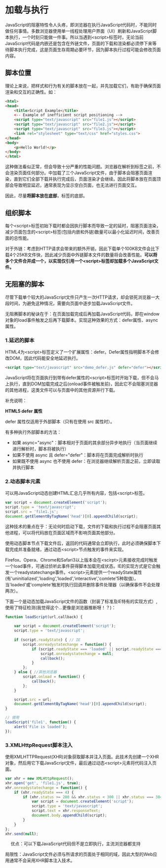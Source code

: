 # 加载与执行

JavaScript的阻塞特性令人头疼，即浏览器在执行JavaScript代码时，不能同时做任何事情。多数浏览器使用单一线程处理用户界面（UI）刷新和JavaScript脚本执行，一个时刻只能做一件事。所以当遇到&lt;script>标签时，无论当前JavaScript代码是内嵌还是包含在外链文件，页面的下载和渲染都必须停下来等待脚本执行完成，这是页面生存周期必要环节，因为脚本执行过程可能会修改页面内容。

## 脚本位置

理论上来说，把样式和行为有关的脚本放在一起，并先加载它们，有助于确保页面渲染和交互的正确性。如：

```html
<html>
<head>
    <title>Script Example</title>
    <-- Example of inefficient script positioning -->
    <script type="text/javascript" src="file1.js"></script>
    <script type="text/javascript" src="file2.js"></script>
    <script type="text/javascript" src="file3.js"></script>
	<link rel="stylesheet" type="text/css" href="styles.css">
</head>
<body>
	<p>Hello World!</p>
</body>
</html>
```

这种做法看似正常，但会导致十分严重的性能问题。浏览器在解析到<body>标签之前，不会渲染页面任何部分。<head>中加载了三个JavaScript文件，由于脚本会阻塞页面渲染，直到它们全部下载并执行完成后，页面渲染才会继续。因此将脚本放在页面顶部会导致明显延迟，通常表现为显示空白页面，也无法进行页面交互。


因此，尽量**将脚本放在底部**，<body>标签的底部。

## 组织脚本

每个&lt;script>标签初始下载时都会因执行脚本而导致一定的延时，阻塞页面渲染，减少页面包含的&lt;script>标签(包括内嵌和外链)数量可以最小化延迟时间，改善页面的总性能。

对于外链：考虑到HTTP请求会带来的额外开销，因此下载单个100KB文件会比下载4个25KB文件快，因此减少页面中外链脚本文件的数量将会改善性能。**可以将多个文件合并成一个，以实现仅引用一个&lt;script>标签却加载多个JavaScript文件。**


## 无阻塞的脚本

尽管下载单个较大的JavaScript文件只产生一次HTTP请求，却会锁死浏览器一大段时间，为避免这种情况，需要向页面中逐步加载JavaScript文件。

无阻赛脚本的秘诀在于：在页面加载完成后再加载JavaScript代码，即在window对象的load事件触发之后再下载脚本。实现这种效果的方式：defer属性、async属性。

### 1.延迟的脚本

HTML4为&lt;script>标签定义了一个扩展属性：defer。Defer属性指明脚本不会修改DOM，因此代码能安全地延迟执行。

```html
<script type="text/javascript" src="demo_defer.js" defer="defer"></script>
```

JavaScript将在页面执行到带有defer属性的&lt;script>标签时开始下载，但不会马上执行，直到DOM加载完成之后(onload事件被触发前)，因此它不会阻塞浏览器的其他进程，这类文件可以与页面中的其他资源并行下载。

补充说明：

**HTML5 defer 属性**

defer 属性仅适用于外部脚本（只有在使用 src 属性时）。

有多种执行外部脚本的方法：

- 如果 async="async"：脚本相对于页面的其余部分异步地执行（当页面继续进行解析时，脚本将被执行）
- 如果不使用 async 且 defer="defer"：脚本将在页面完成解析时执行
- 如果既不使用 async 也不使用 defer：在浏览器继续解析页面之前，立即读取并执行脚本


### 2.动态脚本元素

可以用JavaScript动态创建HTML汇总几乎所有内容，包括&lt;script>标签。

```javascript
var script = document.createElement('script');
script.type = 'text/javascript';
script.src = 'file1.js';
document.getElementByTagName('head')[0].appendChild(script);
```

这种技术的重点在于：无论何时启动下载，文件的下载和执行过程不会阻塞页面其他进程，可以将代码放在页面<head>区域而不影响页面其他部分。

使用动态脚本节点下载文件后，返回的代码通常会立即执行，此时必须确保脚本下载完成并准备就绪，通过动态&lt;script>节点触发的事件来实现。

Firefox、Opera、Chrome和Safari3以上版本会在&lt;scirpt>元素接收完成时触发一个load事件，可通过侦听此事件获得脚本加载完成状态。IE的实现方式是它会触发一个readystatechange事件。&lt;script>元素提供一个readyState属性(有'uninitialized','loading','loaded','interactive','comlete'5种取值)，当'loaded'或'complete'触发时执行回调并删除事件处理器（以确保事件不会处理两次）。


下面一个是动态加载JavaScript文件的函数（封装了标准及IE特有的实现方式）,使用了特征检测(我觉得这个...更像是浏览器推断呀！？)：

```javascript
function loadScript(url,callback) {
	
	var script = document.createElement('script');
	script.type = 'text/javascript';
	
	if (script.readyState) { // IE
		script.onreadystatechange = function() {
			if (script.readyState === 'loaded' || script.readyState === 'complete') {
				script.onreadystatechange = null;
				callback();
			}
		};
	} else { //其他浏览器
		script.onload = function() {
			callback();
		};
	}

	script.src = url;
	document.getElementByTagName('head')[0].appendChild(script);
}

// 使用
loadScript('file1', function() {
	alert('File is loaded');
});
```


### 3.XMLHttpRequest脚本注入

使用XMLHTTPRequest(XHR)对象获取脚本并注入页面。此技术先创建一个XHR对象，然后用它下载JavaScript文件，最后通过动态&lt;script>元素将代码注入页面。

```javascript
var xhr = new XMLHttpRequest();
xhr.open('get', 'file1.js', true);
xhr.onreadystatechange = function() {
	if (xhr.readyState === 4) {
		if (xhr.status >= 200 && xhr.status < 300 || xhr.status === 304) {
			var script = document.createElement('script');
			script.type = 'text/javascript';
			script.text = xhr.responseText;
			document.body.appendChild(script);
		}
	}
};
xhr.send(null);
```
　
优点：可以下载JavaScript代码但不是立即执行，主流浏览器都支持

局限性：JavaScript文件必须与所请求的页面处于相同的域，因此大型的Web应用通常不会采用XHR脚本注入技术。


